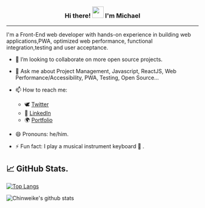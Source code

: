 <h3 align="center"> Hi there! <img src="https://raw.githubusercontent.com/MartinHeinz/MartinHeinz/master/wave.gif" width="30px"> I'm <B>Michael</B></h3>
<hr>

I'm a Front-End web developer with hands-on experience in building web applications,PWA, optimized web performance, functional integration,testing and user acceptance.

- 👯 I’m looking to collaborate on more open source projects.
- 💬 Ask me about Project Management, Javascript, ReactJS,  Web Performance/Accessibility, PWA, Testing, Open Source...

- 📫 How to reach me: 
  * 🕊 [Twitter](https://twitter.com/cmcWebCode "My Twitter")
  * 📱 [LinkedIn](https://www.linkedin.com/in/michael-chinweike-467360a8/ "My LinkedIn")
  * 🌍 [Portfolio](https://www.chinweikemichael.tech/ "portfolio")
- 😄 Pronouns: he/him.
- ⚡ Fun fact: I play a musical instrument keyboard 🎹 .
<!--
## 🔧 Technologies & Tools


-->

## &#x1f4c8; GitHub Stats.

[![Top Langs](https://github-readme-stats.vercel.app/api/top-langs/?username=cmcWebCode40&layout=compact&theme=tokyonight)](https://github.com/cmcWebCode40)



![Chinweike's github stats](https://github-readme-stats.vercel.app/api?username=cmcWebCode40&show_icons=true&theme=tokyonight)



<!--




Here are some ideas to get you started:

- 🔭 I’m currently working on ...
- 🌱 I’m currently learning ...
- 👯 I’m looking to collaborate on ...
- 🤔 I’m looking for help with ...
- 💬 Ask me about ...
- 📫 How to reach me: ...
- 😄 Pronouns: ...
- ⚡ Fun fact: ...
-->
